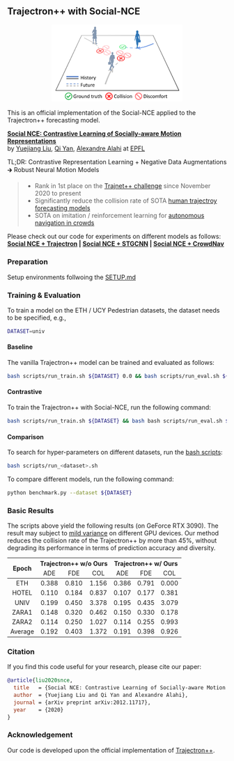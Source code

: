 ## Trajectron++ with Social-NCE

<p align="center">
  <img src="docs/illustration.png" width="300">
</p>

This is an official implementation of the Social-NCE applied to the Trajectron++ forecasting model.

**[Social NCE: Contrastive Learning of Socially-aware Motion Representations](https://arxiv.org/abs/2012.11717)**
<br>by
<a href="https://sites.google.com/view/yuejiangliu/">Yuejiang Liu</a>,
<a href="https://qiyan98.github.io/">Qi Yan</a>,
<a href="https://people.epfl.ch/alexandre.alahi/?lang=en/">Alexandre Alahi</a> at
<a href="https://www.epfl.ch/labs/vita/">EPFL</a>
<br>

TL;DR: Contrastive Representation Learning + Negative Data Augmentations &#129138; Robust Neural Motion Models
> * Rank in 1st place on the [Trajnet++ challenge](https://www.aicrowd.com/challenges/trajnet-a-trajectory-forecasting-challenge/leaderboards) since November 2020 to present
> * Significantly reduce the collision rate of SOTA [human trajectroy forecasting models](https://github.com/StanfordASL/Trajectron-plus-plus)
> * SOTA on imitation / reinforcement learning for [autonomous navigation in crowds](https://github.com/vita-epfl/CrowdNav)

Please check out our code for experiments on different models as follows:  
**[Social NCE + Trajectron](https://github.com/YuejiangLIU/social-nce-trajectron-plus-plus)  |  [Social NCE + STGCNN](https://github.com/qiyan98/social-nce-stgcnn)  |  [Social NCE + CrowdNav](https://github.com/vita-epfl/social-nce-crowdnav)**

### Preparation

Setup environments follwoing the [SETUP.md](docs/SETUP.md)

### Training & Evaluation ###

To train a model on the ETH / UCY Pedestrian datasets, the dataset needs to be specified, e.g.,
```bash
DATASET=univ
```

#### Baseline ####

The vanilla Trajectron++ model can be trained and evaluated as follows: 
```bash
bash scripts/run_train.sh ${DATASET} 0.0 && bash scripts/run_eval.sh ${DATASET} 0.0
```

#### Contrastive ####

To train the Trajectron++ with Social-NCE, run the following command:
```bash
bash scripts/run_train.sh ${DATASET} && bash bash scripts/run_eval.sh ${DATASET}
```

#### Comparison ####

To search for hyper-parameters on different datasets, run the [bash scripts](scripts):
```bash
bash scripts/run_<dataset>.sh
```

To compare different models, run the following command:
```bash
python benchmark.py --dataset ${DATASET}
```

### Basic Results ###

The scripts above yield the following results (on GeForce RTX 3090). The result may subject to [mild variance](https://github.com/StanfordASL/Trajectron-plus-plus/issues/38#issuecomment-810612481) on different GPU devices. Our method reduces the collision rate of the Trajectron++ by more than 45%, without degrading its performance in terms of prediction accuracy and diversity.

<table>
<!-- START TABLE -->
<!-- TABLE HEADER -->
<thead>
  <tr>
    <th rowspan="2">Epoch</th>
    <th colspan="3">Trajectron++ w/o Ours</th>
    <th colspan="3">Trajectron++ w/ Ours</th>
  </tr>
  <tr>
    <td align="center">ADE</td>
    <td align="center">FDE</td>
    <td align="center">COL</td>
    <td align="center">ADE</td>
    <td align="center">FDE</td>
    <td align="center">COL</td>
  </tr>
</thead>
<!-- TABLE BODY -->
<tbody>
  <tr>
    <td align="center">ETH</td>
    <td align="center">0.388</td>
    <td align="center">0.810</td>
    <td align="center">1.156</td>
    <td align="center">0.386</td>
    <td align="center">0.791</td>
    <td align="center">0.000</td>
  </tr>
  <tr>
    <td align="center">HOTEL</td>
    <td align="center">0.110</td>
    <td align="center">0.184</td>
    <td align="center">0.837</td>
    <td align="center">0.107</td>
    <td align="center">0.177</td>
    <td align="center">0.381</td>
  </tr>
  <tr>
    <td align="center">UNIV</td>
    <td align="center">0.199</td>
    <td align="center">0.450</td>
    <td align="center">3.378</td>
    <td align="center">0.195</td>
    <td align="center">0.435</td>
    <td align="center">3.079</td>
  </tr>
  <tr>
    <td align="center">ZARA1</td>
    <td align="center">0.148</td>
    <td align="center">0.320</td>
    <td align="center">0.462</td>
    <td align="center">0.150</td>
    <td align="center">0.330</td>
    <td align="center">0.178</td>
  </tr>
  <tr>
    <td align="center">ZARA2</td>
    <td align="center">0.114</td>
    <td align="center">0.250</td>
    <td align="center">1.027</td>
    <td align="center">0.114</td>
    <td align="center">0.255</td>
    <td align="center">0.993</td>
  </tr>
  <tr>
    <td align="center">Average</td>
    <td align="center">0.192</td>
    <td align="center">0.403</td>
    <td align="center">1.372</td>
    <td align="center">0.191</td>
    <td align="center">0.398</td>
    <td align="center">0.926</td>
  </tr>
</tbody>
</table>

### Citation

If you find this code useful for your research, please cite our paper:

```bibtex
@article{liu2020snce,
  title   = {Social NCE: Contrastive Learning of Socially-aware Motion Representations},
  author  = {Yuejiang Liu and Qi Yan and Alexandre Alahi},
  journal = {arXiv preprint arXiv:2012.11717},
  year    = {2020}
}
```

### Acknowledgement

Our code is developed upon the official implementation of [Trajectron++](https://github.com/StanfordASL/Trajectron-plus-plus).